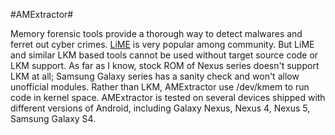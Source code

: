 #AMExtractor#

Memory forensic tools provide a thorough way to detect malwares and ferret out cyber crimes. [LiME](https://github.com/504ensicsLabs/LiME) is very popular among community. But LiME and similar LKM based tools cannot be used without target source code or LKM support. 
As far as I know, stock ROM of Nexus series doesn't support LKM at all; Samsung Galaxy series has a sanity check and won't allow unofficial modules.
Rather than LKM, AMExtractor use /dev/kmem to run code in kernel space. AMExtractor is tested on several devices shipped with different versions of Android, including Galaxy Nexus, Nexus 4, Nexus 5, Samsung Galaxy S4.

